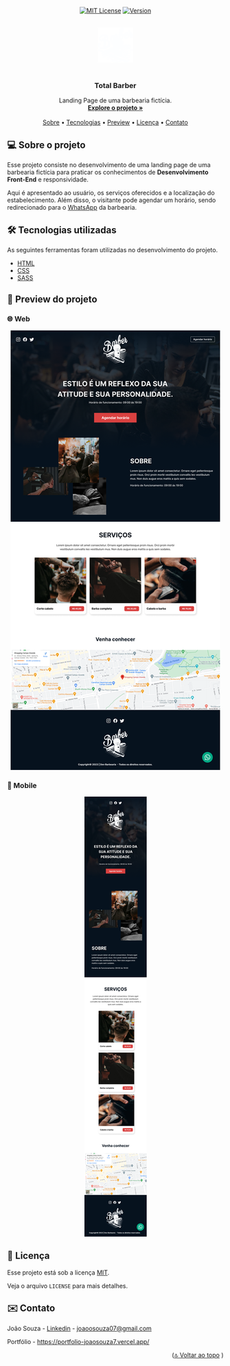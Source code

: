 <a name="readme-top"></a>

<div align="center">

[![MIT License][license-shield]][license-url]
[![Version][version-shield]][version-shield]

</div>

<br />
<div align="center">
    <a href="https://github.com/joaosouza7/totalbarber">
    <img src="assets/logo.svg" alt="Logo" width="82" height="82" />
    </a>
    <br />
    <br />

  <h3 align="center">Total Barber</h3>

  <p align="center">
    Landing Page de uma barbearia fictícia.
    <br />
    <a href="https://totalbarber.vercel.app/"><strong>Explore o projeto »</strong></a>
    <br />
    <br />
    <a href="#sobre">Sobre</a> •
    <a href="#tecnologias">Tecnologias</a> • 
    <a href="#preview">Preview</a> • 
    <a href="#licenca">Licença</a> •
    <a href="#contato">Contato</a>
  </p>
</div>

<!--Sobre o Projeto-->
<h2 id="sobre">💻 Sobre o projeto</h2>

Esse projeto consiste no desenvolvimento de uma landing page de uma barbearia fictícia para praticar os conhecimentos de **Desenvolvimento Front-End** e responsividade.

Aqui é apresentado ao usuário, os serviços oferecidos e a localização do estabelecimento. Além disso, o visitante pode agendar um horário, sendo redirecionado para o [WhatsApp][whatsapp] da barbearia.

<!--Tecnologias-->
<h2 id="tecnologias">🛠 Tecnologias utilizadas</h2>

As seguintes ferramentas foram utilizadas no desenvolvimento do projeto.

-   [HTML][html]
-   [CSS][css]
-   [SASS][sass]

<!--Preview do projeto-->
<h2 id="preview">🔎 Preview do projeto</h2>

<div align="center">

<div align="left">

### 🌐 Web

</div>

<img alt="Preview" title="Preview" src="assets/preview.png" />

<div align="left">

### 📱 Mobile

</div>

<img alt="Preview" title="Preview" src="assets/preview-mobile.png" />

</div>

<!--Licença-->
<h2 id="licenca">📝 Licença</h2>

Esse projeto está sob a licença [MIT][license-url].

Veja o arquivo `LICENSE` para mais detalhes.

<!--Contato-->
<h2 id="contato">✉️ Contato</h2>

João Souza - [Linkedin](https://www.linkedin.com/in/joao-souza07/) - joaoosouza07@gmail.com

Portfólio - https://portfolio-joaosouza7.vercel.app/

<p align="right">(<a href="#readme-top">🔝 Voltar ao topo</a> )</p>

<!-- LINKS E IMAGENS -->

[license-shield]: https://img.shields.io/badge/LICENSE-MIT-green?style=for-the-badge
[license-url]: ./LICENSE
[version-shield]: https://img.shields.io/badge/VERSION-1.0.0-dc3545?style=for-the-badge
[whatsapp]: https://www.whatsapp.com/?lang=pt_BR
[html]: https://developer.mozilla.org/pt-BR/docs/Web/HTML
[css]: https://developer.mozilla.org/pt-BR/docs/Web/CSS
[sass]: https://sass-lang.com/
